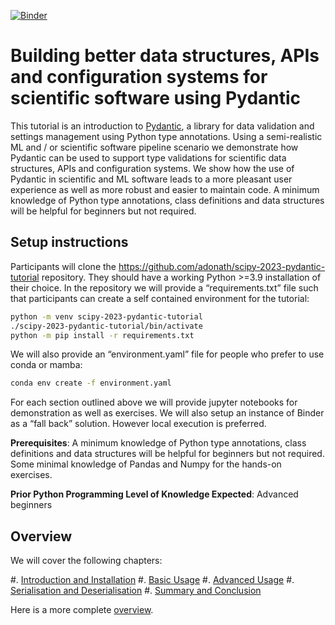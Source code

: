 [![Binder](https://mybinder.org/badge_logo.svg)](https://mybinder.org/v2/gh/adonath/scipy-2023-pydantic-tutorial/HEAD)

# Building better data structures, APIs and configuration systems for scientific software using Pydantic

This tutorial is an introduction to [Pydantic](https://pydantic.dev), a library for data validation and settings management using Python type annotations. Using a semi-realistic ML and / or scientific software pipeline scenario we demonstrate how Pydantic can be used to support type validations for scientific data structures, APIs and configuration systems. We show how the use of Pydantic in scientific and ML software leads to a more pleasant user experience as well as more robust and easier to maintain code. A minimum knowledge of Python type annotations, class definitions and data structures will be helpful for beginners but not required.

## Setup instructions

Participants will clone the https://github.com/adonath/scipy-2023-pydantic-tutorial repository. They should have a working Python >=3.9 installation of their choice. In the repository we will provide a “requirements.txt” file such that participants can create a self contained environment for the tutorial:

```bash
python -m venv scipy-2023-pydantic-tutorial
./scipy-2023-pydantic-tutorial/bin/activate
python -m pip install -r requirements.txt
```

We will also provide an “environment.yaml” file for people who prefer to use conda or mamba:

```bash
conda env create -f environment.yaml
```

For each section outlined above we will provide jupyter notebooks for demonstration as well as exercises. We will also setup an instance of Binder as a “fall back” solution. However local execution is preferred.

**Prerequisites**: A minimum knowledge of Python type annotations, class definitions and data structures will be helpful for beginners but not required. Some minimal knowledge of Pandas and Numpy for the hands-on exercises.

**Prior Python Programming Level of Knowledge Expected**: Advanced beginners

## Overview
We will cover the following chapters:

#. [Introduction and Installation](notebooks/1-introduction-and-installation.ipynb)
#. [Basic Usage](notebooks/2-basic-usage.ipynb)
#. [Advanced Usage](notebooks/3-advanced-usage.ipynb)
#. [Serialisation and Deserialisation](notebooks/4-serialisation-and-deserialisation.ipynb)
#. [Summary and Conclusion](notebooks/5-summary-and-conclusion.ipynb)

Here is a more complete [overview](overview.md).

